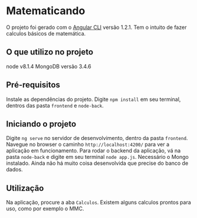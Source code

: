 # Matematicando

O projeto foi gerado com o [Angular CLI](https://github.com/angular/angular-cli) versão 1.2.1. Tem o intuito de fazer calculos básicos de matemática.

## O que utilizo no projeto
node v8.1.4
MongoDB versão 3.4.6

## Pré-requisitos
Instale as dependências do projeto. Digite `npm install` em seu terminal, dentros das pasta `frontend` e `node-back`.

## Iniciando o projeto

Digite `ng serve` no servidor de desenvolvimento, dentro da pasta `frontend`. Navegue no browser o caminho `http://localhost:4200/` para ver a aplicação em funcionamento.
Para rodar o backend da aplicação, vá na pasta `node-back` e digite em seu terminal `node app.js`. Necessário o Mongo instalado.  Ainda não há muito coisa desenvolvida que precise do banco de dados.

## Utilização

Na aplicação, procure a aba `Calculos`. Existem alguns calculos prontos para uso, como por exemplo o MMC.
